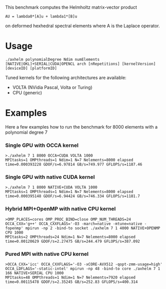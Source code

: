 This benchmark computes the Helmholtz matrix-vector product
```
AU = lambda0*[A]u + lambda1*[B]u
```
on deformed hexhedral spectral elements where A is the Laplace operator.

# Usage

```
./axhelm polynomialDegree Ndim numElements [NATIVE|OKL]+SERIAL|CUDA|OPENCL arch [nRepetitions] [kernelVersion] [deviceID] [platformID]
```
Tuned kernels for the following architectures are available:
* VOLTA (NVidia Pascal, Volta or Turing)
* CPU (generic)	

# Examples
Here a few examples how to run the benchmark for 8000 elements with a polynomial degree 7

### Single GPU with OCCA kernel
```
>./axhelm 7 1 8000 OCCA+CUDA VOLTA 1000
MPItasks=1 OMPthreads=1 Ndim=1 N=7 Nelements=8000 elapsed time=0.000393228 GDOF/s=6.97814 GB/s=749.977 GFLOPS/s=1187.46
```

### Single GPU with native CUDA kernel
```
>./axhelm 7 1 8000 NATIVE+CUDA VOLTA 1000
MPItasks=1 OMPthreads=1 Ndim=1 N=7 Nelements=8000 elapsed time=0.000395148 GDOF/s=6.94424 GB/s=746.334 GFLOPS/s=1181.7
```

### Hybrid MPI+OpenMP with native CPU kernel
```
>OMP_PLACES=cores OMP_PROC_BIND=close OMP_NUM_THREADS=24 OCCA_CXX='g++' OCCA_CXXFLAGS='-O3 -march=native -mtune=native -fopenmp' mpirun -np 2 -bind-to socket ./axhelm 7 1 4000 NATIVE+OPENMP CPU 1000
MPItasks=2 OMPthreads=24 Ndim=1 N=7 Nelements=8000 elapsed time=0.00120629 GDOF/s=2.27475 GB/s=244.479 GFLOPS/s=387.092
```

### Pured MPI with native CPU kernel
```
>OCCA_CXX='icc' OCCA_CXXFLAGS='-O3 -xCORE-AVX512 -qopt-zmm-usage=high' OCCA_LDFLAGS='-static-intel' mpirun -np 48 -bind-to core ./axhelm 7 1 166 NATIVE+SERIAL CPU 1000
MPItasks=48 OMPthreads=1 Ndim=1 N=7 Nelements=7920 elapsed time=0.00115478 GDOF/s=2.35245 GB/s=252.83 GFLOPS/s=400.314
```
